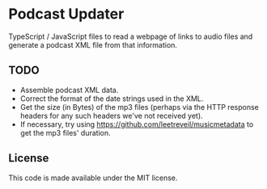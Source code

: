 # Podcast Updater
TypeScript / JavaScript files to read a webpage of links to audio files and
generate a podcast XML file from that information.

## TODO

* Assemble podcast XML data.
* Correct the format of the date strings used in the XML.
* Get the size (in Bytes) of the mp3 files (perhaps via the HTTP response
  headers for any such headers we've not received yet).
* If necessary, try using https://github.com/leetreveil/musicmetadata to get the
  mp3 files' duration.

## License
This code is made available under the MIT license.
